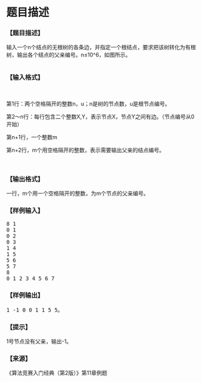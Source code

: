 # 题目描述


<h3>
【题目描述】
</h3>
<p>
输入一个n个结点的无根树的各条边，并指定一个根结点，要求把该树转化为有根树，输出各个结点的父亲编号。n≤10^6，如图所示。
</p>
<p>
<img src="/upload/image/20140524/20140524101900_74713.jpg" alt=""/> 
</p>
<h3>
【输入格式】
</h3>
<p>
<br/>
</p>
<p>
第1行：两个空格隔开的整数n，u；n是树的节点数，u是根节点编号。
</p>
<p>
第2～n行：每行包含二个整数X,Y，表示节点X，节点Y之间有边。（节点编号从0开始）
</p>
<p>
第n+1行，一个整数m
</p>
<p>
第n+2行，m个用空格隔开的整数，表示需要输出父亲的结点编号。
</p>
<p>
<br/>
</p>
<h3>
【输出格式】
</h3>
<p>
一行，m个用一个空格隔开的整数，为m个节点的父亲编号。
</p>
<h3>
【样例输入】
</h3>
<pre>8 1
0 1 
0 2 
0 3 
1 4 
1 5 
5 6 
5 7
8
0 1 2 3 4 5 6 7 </pre>
<h3>
【样例输出】
</h3>
<pre>1 -1 0 0 1 1 5 5。 
</pre>
<h3>
【提示】
</h3>
<p>
1号节点没有父亲，输出-1。
</p>
<h3>
【来源】
</h3>
<p>
《算法竞赛入门经典（第2版）》第11章例题
</p>
